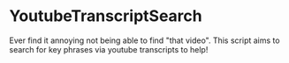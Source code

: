 # YoutubeTranscriptSearch
Ever find it annoying not being able to find "that video". This script aims to search for key phrases via youtube transcripts to help!
